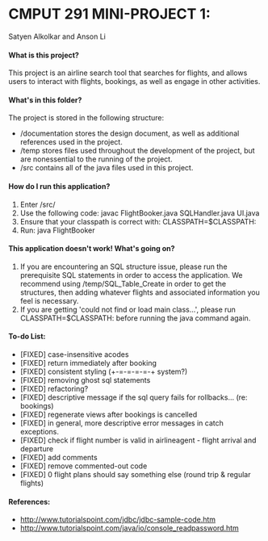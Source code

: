 # CMPUT 291 MINI-PROJECT 1:
Satyen Alkolkar and Anson Li

#### What is this project?
This project is an airline search tool that searches for flights, and allows users to interact with flights, bookings, as well as engage in other activities.


#### What's in this folder?
The project is stored in the following structure:

* /documentation stores the design document, as well as additional references used in the project.
* /temp stores files used throughout the development of the project, but are nonessential to the running of the project.
* /src contains all of the java files used in this project.

#### How do I run this application?
1. Enter /src/
2. Use the following code: javac FlightBooker.java SQLHandler.java UI.java 
3. Ensure that your classpath is correct with: CLASSPATH=$CLASSPATH:
4. Run: java FlightBooker

#### This application doesn't work! What's going on?
1. If you are encountering an SQL structure issue, please run the prerequisite SQL statements in order to access the application. We recommend using /temp/SQL_Table_Create in order to get the structures, then adding whatever flights and associated information you feel is necessary.
2. If you are getting 'could not find or load main class...', please run CLASSPATH=$CLASSPATH: before running the java command again.

#### To-do List:
* [FIXED] case-insensitive acodes
* [FIXED] return immediately after booking 
* [FIXED] consistent styling (+-=-=-=-=-+ system?)
* [FIXED] removing ghost sql statements
* [FIXED] refactoring?
* [FIXED] descriptive message if the sql query fails for rollbacks... (re: bookings)
* [FIXED] regenerate views after bookings is cancelled 
* [FIXED] in general, more descriptive error messages in catch exceptions.
* [FIXED] check if flight number is valid in airlineagent - flight arrival and departure
* [FIXED] add comments 
* [FIXED] remove commented-out code
* [FIXED] 0 flight plans should say something else (round trip & regular flights)

#### References:
* http://www.tutorialspoint.com/jdbc/jdbc-sample-code.htm
* http://www.tutorialspoint.com/java/io/console_readpassword.htm